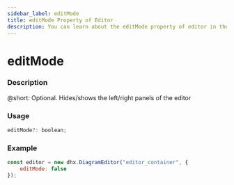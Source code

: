 ```yaml
---
sidebar_label: editMode
title: editMode Property of Editor
description: You can learn about the editMode property of editor in the documentation of the DHTMLX JavaScript Diagram library. Browse developer guides and API reference, try out code examples and live demos, and download a free 30-day evaluation version of DHTMLX Diagram.
---
```


# editMode

### Description

@short: Optional. Hides/shows the left/right panels of the editor

### Usage

~~~jsx
editMode?: boolean;
~~~

### Example

~~~jsx
const editor = new dhx.DiagramEditor("editor_container", {
    editMode: false
});
~~~
